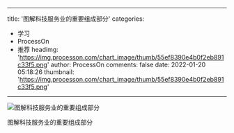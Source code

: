 
---
title: '图解科技服务业的重要组成部分'
categories: 
 - 学习
 - ProcessOn
 - 推荐
headimg: 'https://img.processon.com/chart_image/thumb/55ef8390e4b0f2eb891c33f5.png'
author: ProcessOn
comments: false
date: 2022-01-20 05:18:26
thumbnail: 'https://img.processon.com/chart_image/thumb/55ef8390e4b0f2eb891c33f5.png'
---

<div>   
<img class="thumb" alt="图解科技服务业的重要组成部分" src="https://img.processon.com/chart_image/thumb/55ef8390e4b0f2eb891c33f5.png" referrerpolicy="no-referrer">
<p>图解科技服务业的重要组成部分</p>  
</div>
            